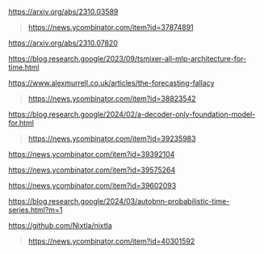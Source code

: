 https://arxiv.org/abs/2310.03589
> https://news.ycombinator.com/item?id=37874891

https://arxiv.org/abs/2310.07820

https://blog.research.google/2023/09/tsmixer-all-mlp-architecture-for-time.html

https://www.alexmurrell.co.uk/articles/the-forecasting-fallacy
> https://news.ycombinator.com/item?id=38823542

https://blog.research.google/2024/02/a-decoder-only-foundation-model-for.html
> https://news.ycombinator.com/item?id=39235983

https://news.ycombinator.com/item?id=39392104

https://news.ycombinator.com/item?id=39575264

https://news.ycombinator.com/item?id=39602093

https://blog.research.google/2024/03/autobnn-probabilistic-time-series.html?m=1

https://github.com/Nixtla/nixtla
> https://news.ycombinator.com/item?id=40301592